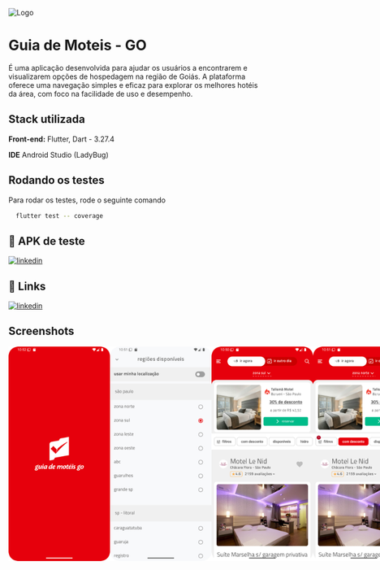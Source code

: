 
![Logo](https://play-lh.googleusercontent.com/r4qi347YJGUlOWDRJViHLQrgOB0lqszp8v0-Au2WTBTF7tVpmEbz_N7CEWVyQGqaPP4=w240-h480-rw)


# Guia de Moteis - GO

É uma aplicação desenvolvida para ajudar os usuários a encontrarem e visualizarem opções de hospedagem na região de Goiás. A plataforma oferece uma navegação simples e eficaz para explorar os melhores hotéis da área, com foco na facilidade de uso e desempenho.
## Stack utilizada

**Front-end:** Flutter, Dart - 3.27.4

**IDE** Android Studio (LadyBug)


## Rodando os testes

Para rodar os testes, rode o seguinte comando

```bash
  flutter test -- coverage
```


## 🔗 APK de teste

[![linkedin](https://img.shields.io/badge/android-.apk-34d399?style=for-the-badge&logo=linkedin&logoColor=white)](https://drive.google.com/file/d/1TCtBWiraFzyIJHI2DhxQ3Wpit48cRxpb/view?usp=sharing)


## 🔗 Links

[![linkedin](https://img.shields.io/badge/linkedin-0A66C2?style=for-the-badge&logo=linkedin&logoColor=white)](https://www.linkedin.com/in/vagnerwillian/)


## Screenshots

<div style="display: flex; justify-content: space-around;">
<img src="https://github.com/VagnerWillian/guia_hoteis_go/raw/main/screenshot_0.png?raw=true" width="200">
<img src="https://github.com/VagnerWillian/guia_hoteis_go/raw/main/screenshot_1.png?raw=true" width="200">
<img src="https://github.com/VagnerWillian/guia_hoteis_go/raw/main/screenshot_2.png?raw=true" width="200">
<img src="https://github.com/VagnerWillian/guia_hoteis_go/raw/main/screenshot_3.png?raw=true" width="200">
<img src="https://github.com/VagnerWillian/guia_hoteis_go/raw/main/screenshot_4.png?raw=true" width="200">
<img src="https://github.com/VagnerWillian/guia_hoteis_go/raw/main/screenshot_5.png?raw=true" width="200">
</div>

